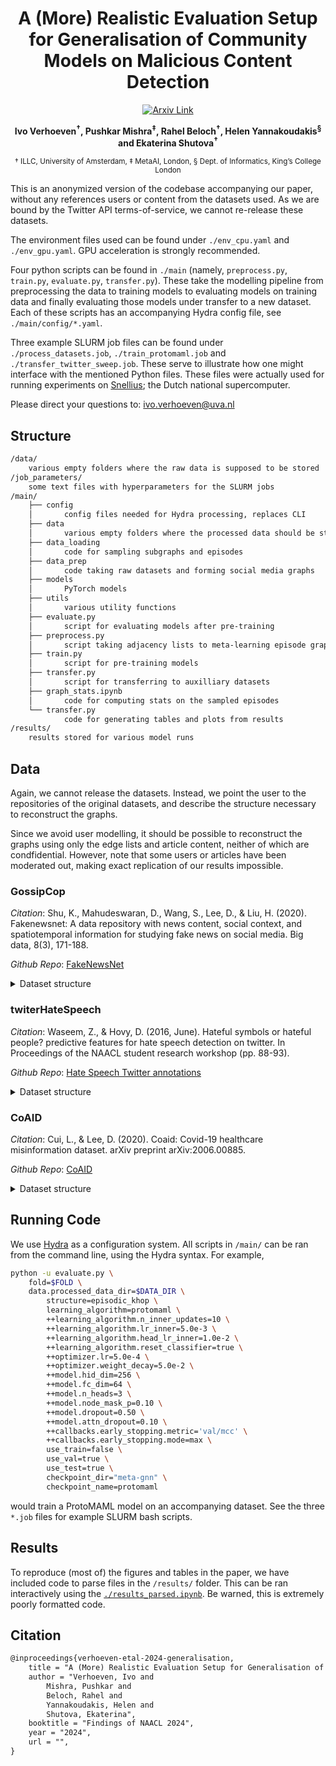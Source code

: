 <h1 align="center">A (More) Realistic Evaluation Setup for Generalisation of Community Models on Malicious Content Detection
</h1>

<!-- TODO add paper URL -->

<!-- TODO add URL to ACL anthology -->

<p align="center">
<a href="https://wandb.ai/verhivo/morph_tag_lemmatize?workspace=user-verhivo">
    <img src="https://img.shields.io/static/v1.svg?logo=arxiv&label=Paper&message=Open%20Paper&color=green"
    alt="Arxiv Link"
    style="float: center;"
    />
</a>
</p>

<p align="center"><b>Ivo Verhoeven<sup>&dagger;</sup>, Pushkar Mishra<sup>&Dagger;</sup>, Rahel Beloch<sup>&dagger;</sup>, Helen Yannakoudakis<sup>&sect;</sup> and Ekaterina Shutova<sup>&dagger;</sup></b></p>

<p align="center"><small>&dagger; ILLC, University of Amsterdam, &Dagger; MetaAI, London, &sect; Dept. of Informatics, King’s College London</small></p>


This is an anonymized version of the codebase accompanying our paper, without any references users or content from the datasets used. As we are bound by the Twitter API terms-of-service, we cannot re-release these datasets.

The environment files used can be found under `./env_cpu.yaml` and `./env_gpu.yaml`. GPU acceleration is strongly recommended.

Four python scripts can be found in `./main` (namely, `preprocess.py`, `train.py`, `evaluate.py`, `transfer.py`). These take the modelling pipeline from preprocessing the data to training models to evaluating models on training data and finally evaluating those models under transfer to a new dataset. Each of these scripts has an accompanying Hydra config file, see `./main/config/*.yaml`.

Three example SLURM job files can be found under `./process_datasets.job`, `./train_protomaml.job` and `./transfer_twitter_sweep.job`. These serve to illustrate how one might interface with the mentioned Python files. These files were actually used for running experiments on [Snellius](https://www.surf.nl/en/services/snellius-the-national-supercomputer); the Dutch national supercomputer.

Please direct your questions to: [ivo.verhoeven@uva.nl](mailto:ivo.verhoeven@uva.nl)

## Structure

```txt
/data/
    various empty folders where the raw data is supposed to be stored
/job_parameters/
    some text files with hyperparameters for the SLURM jobs
/main/
    ├── config
    │       config files needed for Hydra processing, replaces CLI
    ├── data
    │       various empty folders where the processed data should be stored
    ├── data_loading
    │       code for sampling subgraphs and episodes
    ├── data_prep
    │       code taking raw datasets and forming social media graphs
    ├── models
    │       PyTorch models
    ├── utils
    │       various utility functions
    ├── evaluate.py
    │       script for evaluating models after pre-training
    ├── preprocess.py
    │       script taking adjacency lists to meta-learning episode graphs
    ├── train.py
    │       script for pre-training models
    ├── transfer.py
    │       script for transferring to auxilliary datasets
    ├── graph_stats.ipynb
    │       code for computing stats on the sampled episodes
    └── transfer.py
            code for generating tables and plots from results
/results/
    results stored for various model runs
```

## Data

Again, we cannot release the datasets. Instead, we point the user to the repositories of the original datasets, and describe the structure necessary to reconstruct the graphs.

Since we avoid user modelling, it should be possible to reconstruct the graphs using only the edge lists and article content, neither of which are condfidential. However, note that some users or articles have been moderated out, making exact replication of our results impossible.

### GossipCop

*Citation*: Shu, K., Mahudeswaran, D., Wang, S., Lee, D., & Liu, H. (2020). Fakenewsnet: A data repository with news content, social context, and spatiotemporal information for studying fake news on social media. Big data, 8(3), 171-188.

*Github Repo*: [FakeNewsNet](https://github.com/KaiDMML/FakeNewsNet)

<details>
<summary>Dataset structure</summary>

```txt
/fake/
    └── /gossipcop-$DOCID/'news content.json'
/real/
    └── /gossipcop-$DOCID/'news content.json'
/retweets/
    └── gossipcop-$USERID.csv
/tweets/
    └── gossipcop-$USERID.csv
/user_followers/
    └── $USERID.json
/user_following/
    └── $USERID.json
```
</details>

### twiterHateSpeech

*Citation*: Waseem, Z., & Hovy, D. (2016, June). Hateful symbols or hateful people? predictive features for hate speech detection on twitter. In Proceedings of the NAACL student research workshop (pp. 88-93).

*Github Repo*: [Hate Speech Twitter annotations](https://github.com/zeeraktalat/hatespeech?tab=readme-ov-file)

<details>
<summary>Dataset structure</summary>
```txt
├── authors.txt
└── twitter_data_waseem_hovy.csv
```
</details>

### CoAID

*Citation*: Cui, L., & Lee, D. (2020). Coaid: Covid-19 healthcare misinformation dataset. arXiv preprint arXiv:2006.00885.

*Github Repo*: [CoAID](https://github.com/cuilimeng/CoAID)

<details>
<summary>Dataset structure</summary>
```txt
/main/
    ├── /05-01-2020/
        ├── NewsFakeCOVID-19.csv
        ├── NewsFakeCOVID-19_tweets.csv
        ├── NewsFakeCOVID-19_replies.csv
        ├── NewsRealCOVID-19.csv
        ├── NewsRealCOVID-19_tweets.csv
        └── NewsRealCOVID-19_replies.csv
    ├── /07-01-2020/
        └── Idem
    ├── /09-01-2020/
        └── Idem
    └── /11-01-2020/
        └── Idem
/retweets/
    └── $USERID.csv
/tweets/
    └── $USERID.csv
/user_followers/
    └── $USERID.json
/user_following/
    └── $USERID.json
```
</details>

## Running Code

We use [Hydra](https://hydra.cc/docs/intro/) as a configuration system. All scripts in `/main/` can be ran from the command line, using the Hydra syntax. For example,

```bash
python -u evaluate.py \
    fold=$FOLD \
    data.processed_data_dir=$DATA_DIR \
        structure=episodic_khop \
        learning_algorithm=protomaml \
        ++learning_algorithm.n_inner_updates=10 \
        ++learning_algorithm.lr_inner=5.0e-3 \
        ++learning_algorithm.head_lr_inner=1.0e-2 \
        ++learning_algorithm.reset_classifier=true \
        ++optimizer.lr=5.0e-4 \
        ++optimizer.weight_decay=5.0e-2 \
        ++model.hid_dim=256 \
        ++model.fc_dim=64 \
        ++model.n_heads=3 \
        ++model.node_mask_p=0.10 \
        ++model.dropout=0.50 \
        ++model.attn_dropout=0.10 \
        ++callbacks.early_stopping.metric='val/mcc' \
        ++callbacks.early_stopping.mode=max \
        use_train=false \
        use_val=true \
        use_test=true \
        checkpoint_dir="meta-gnn" \
        checkpoint_name=protomaml
```

would train a ProtoMAML model on an accompanying dataset. See the three `*.job` files for example SLURM bash scripts.

## Results

To reproduce (most of) the figures and tables in the paper, we have included code to parse files in the `/results/` folder. This can be ran interactively using the [`./results_parsed.ipynb`](./results_parsed.ipynb). Be warned, this is extremely poorly formatted code.

## Citation

<!-- TODO add paper URL to citation-->

```latex
@inproceedings{verhoeven-etal-2024-generalisation,
    title = "A (More) Realistic Evaluation Setup for Generalisation of Community Models on Malicious Content Detection",
    author = "Verhoeven, Ivo and
        Mishra, Pushkar and
        Beloch, Rahel and
        Yannakoudakis, Helen and
        Shutova, Ekaterina",
    booktitle = "Findings of NAACL 2024",
    year = "2024",
    url = "",
}
```